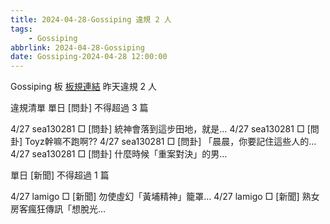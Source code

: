 ```yaml
---
title: 2024-04-28-Gossiping 違規 2 人
tags:
    - Gossiping
abbrlink: 2024-04-28-Gossiping
date: Gossiping-2024-04-28 12:00:00
---
```

Gossiping 板 [板規連結](https://www.ptt.cc/bbs/Gossiping/M.1637425085.A.07D.html)
昨天違規 2 人
<!-- more -->

違規清單
單日 [問卦] 不得超過 3 篇

4/27 sea130281 □ [問卦] 統神會落到這步田地，就是…
4/27 sea130281 □ [問卦] Toyz幹嘛不跑啊??
4/27 sea130281 □ [問卦] 「晨晨，你要記住這些人的…
4/27 sea130281 □ [問卦] 什麼時候「重案對決」的男…

單日 [新聞] 不得超過 1 篇

4/27 lamigo □ [新聞] 勿使虛幻「黃埔精神」籠罩…
4/27 lamigo □ [新聞] 熟女房客瘋狂傳訊「想脫光…